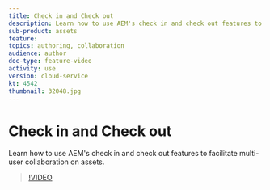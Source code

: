 ```yaml
---
title: Check in and Check out
description: Learn how to use AEM's check in and check out features to facilitate multi-user collaboration on assets.
sub-product: assets
feature: 
topics: authoring, collaboration
audience: author
doc-type: feature-video
activity: use
version: cloud-service
kt: 4542
thumbnail: 32048.jpg
---
```


# Check in and Check out

Learn how to use AEM's check in and check out features to facilitate multi-user collaboration on assets.

>[!VIDEO](https://video.tv.adobe.com/v/32048/?quality=12&learn=on&hidetitle=true)


